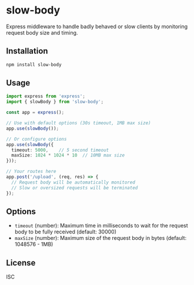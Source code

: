 # slow-body

Express middleware to handle badly behaved or slow clients by monitoring request body size and timing.

## Installation

```bash
npm install slow-body
```

## Usage

```typescript
import express from 'express';
import { slowBody } from 'slow-body';

const app = express();

// Use with default options (30s timeout, 1MB max size)
app.use(slowBody());

// Or configure options
app.use(slowBody({
  timeout: 5000,    // 5 second timeout
  maxSize: 1024 * 1024 * 10  // 10MB max size
}));

// Your routes here
app.post('/upload', (req, res) => {
  // Request body will be automatically monitored
  // Slow or oversized requests will be terminated
});
```

## Options

- `timeout` (number): Maximum time in milliseconds to wait for the request body to be fully received (default: 30000)
- `maxSize` (number): Maximum size of the request body in bytes (default: 1048576 - 1MB)

## License

ISC 